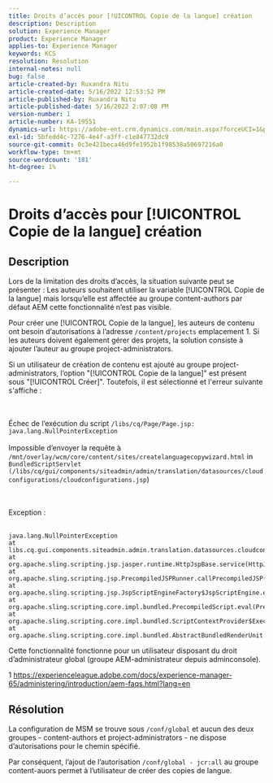 ```yaml
---
title: Droits d’accès pour [!UICONTROL Copie de la langue] création
description: Description
solution: Experience Manager
product: Experience Manager
applies-to: Experience Manager
keywords: KCS
resolution: Resolution
internal-notes: null
bug: false
article-created-by: Ruxandra Nitu
article-created-date: 5/16/2022 12:53:52 PM
article-published-by: Ruxandra Nitu
article-published-date: 5/16/2022 2:07:08 PM
version-number: 1
article-number: KA-19551
dynamics-url: https://adobe-ent.crm.dynamics.com/main.aspx?forceUCI=1&pagetype=entityrecord&etn=knowledgearticle&id=2e4a6f36-17d5-ec11-a7b5-000d3a37750e
exl-id: 5bfedd4c-7276-4e4f-a3ff-c1e847732dc9
source-git-commit: 0c3e421beca46d9fe1952b1f98538a50697216a0
workflow-type: tm+mt
source-wordcount: '181'
ht-degree: 1%

---
```


# Droits d’accès pour [!UICONTROL Copie de la langue] création

## Description


Lors de la limitation des droits d’accès, la situation suivante peut se présenter : Les auteurs souhaitent utiliser la variable [!UICONTROL Copie de la langue] mais lorsqu’elle est affectée au groupe content-authors par défaut AEM cette fonctionnalité n’est pas visible.

Pour créer une [!UICONTROL Copie de la langue], les auteurs de contenu ont besoin d’autorisations à l’adresse `/content/projects` emplacement 1. Si les auteurs doivent également gérer des projets, la solution consiste à ajouter l’auteur au groupe project-administrators.

Si un utilisateur de création de contenu est ajouté au groupe project-administrators, l’option &quot;[!UICONTROL Copie de la langue]&quot; est présent sous &quot;[!UICONTROL Créer]&quot;. Toutefois, il est sélectionné et l&#39;erreur suivante s&#39;affiche :


<br><br>Échec de l’exécution du script `/libs/cq/Page/Page.jsp: java.lang.NullPointerException`<br><br>
Impossible d’envoyer la requête à `/mnt/overlay/wcm/core/content/sites/createlanguagecopywizard.html` in `BundledScriptServlet (/libs/cq/gui/components/siteadmin/admin/translation/datasources/cloudconfigurations/cloudconfigurations.jsp`)

<br><br>Exception :<br><br>

```
java.lang.NullPointerException
at libs.cq.gui.components.siteadmin.admin.translation.datasources.cloudconfigurations.cloudconfigurations__002e__jsp._jspService(cloudconfigurations__002e__jsp.java:183)
at org.apache.sling.scripting.jsp.jasper.runtime.HttpJspBase.service(HttpJspBase.java:70)
at org.apache.sling.scripting.jsp.PrecompiledJSPRunner.callPrecompiledJSP(PrecompiledJSPRunner.java:72)
at org.apache.sling.scripting.jsp.JspScriptEngineFactory$JspScriptEngine.eval(JspScriptEngineFactory.java:583)
at org.apache.sling.scripting.core.impl.bundled.PrecompiledScript.eval(PrecompiledScript.java:56)
at org.apache.sling.scripting.core.impl.bundled.ScriptContextProvider$ExecutableContext.eval(ScriptContextProvider.java:170)
at org.apache.sling.scripting.core.impl.bundled.AbstractBundledRenderUnit.eval(AbstractBundledRenderUnit.java:135)
```




Cette fonctionnalité fonctionne pour un utilisateur disposant du droit d’administrateur global (groupe AEM-administrateur depuis adminconsole).



1 https://experienceleague.adobe.com/docs/experience-manager-65/administering/introduction/aem-faqs.html?lang=en


## Résolution


La configuration de MSM se trouve sous `/conf/global` et aucun des deux groupes - content-authors et project-administrators - ne dispose d’autorisations pour le chemin spécifié.

Par conséquent, l’ajout de l’autorisation `/conf/global - jcr:all` au groupe content-auors permet à l’utilisateur de créer des copies de langue.
